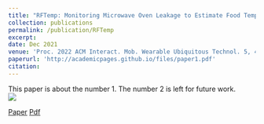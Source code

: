```yaml
---
title: "RFTemp: Monitoring Microwave Oven Leakage to Estimate Food Temperature"
collection: publications
permalink: /publication/RFTemp
excerpt: 
date: Dec 2021
venue: 'Proc. 2022 ACM Interact. Mob. Wearable Ubiquitous Technol. 5, 4, Article 144 (Dec 2021), 25 pages'
paperurl: 'http://academicpages.github.io/files/paper1.pdf'
citation: 
---
```

This paper is about the number 1. The number 2 is left for future work.
<img src="RMPTEMP.png" style="display: block; margin: auto;" />

[Paper](https://doi.org/10.1145/3494967) [Pdf]()

